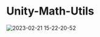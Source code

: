 # Unity-Math-Utils
![2023-02-21 15-22-20-52](https://user-images.githubusercontent.com/26399130/220275665-b7391242-e44f-499f-b1f8-698e9799adce.png)
